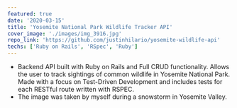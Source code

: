 ```yaml
---
featured: true
date: '2020-03-15'
title: 'Yosemite National Park Wildlife Tracker API'
cover_image: './images/img_3916.jpg'
repo_link: 'https://github.com/justinhilario/yosemite-wildlife-api'
techs: ['Ruby on Rails', 'RSpec', 'Ruby']
---
```


* Backend API built with Ruby on Rails and Full CRUD functionality. Allows the user to track sightings of common wildlife in Yosemite National Park. Made with a focus on Test-Driven Development and includes tests for each RESTful route written with RSPEC. 
* The image was taken by myself during a snowstorm in Yosemite Valley.
